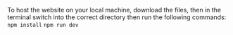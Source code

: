 To host the website on your local machine, download the files, then in the terminal switch into the correct directory then run the following commands:
``` npm install```
```npm run dev```
